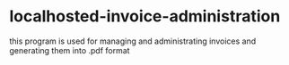 # localhosted-invoice-administration
this program is used for managing and administrating invoices and generating them into .pdf format
